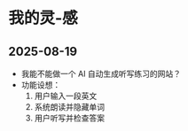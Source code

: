 # 我的灵-感
## 2025-08-19
- 我能不能做一个 AI 自动生成听写练习的网站？
- 功能设想：
  1. 用户输入一段英文
  2. 系统朗读并隐藏单词
  3. 用户听写并检查答案
